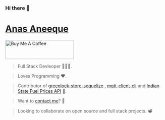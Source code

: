 ### Hi there 👋

# [Anas Aneeque](https://github.com/Anasnew99)


<a href="https://www.buymeacoffee.com/anasnew99" target="_blank"><img src="https://cdn.buymeacoffee.com/buttons/v2/default-yellow.png" alt="Buy Me A Coffee" style="height: 60px !important;width: 217px !important;" ></a>


> Full Stack Devleoper 🧑🏻‍🏫.

> Loves Programming ❤️.

> Contributor of [greenlock-store-sequelize](https://github.com/thingsup/greenlock-sql-manager) , [mqtt-client-cli](https://github.com/Anasnew99/mqtt-cli) and [Indian State Fuel Prices API](https://github.com/Anasnew99/FuelPricesAPI) 🛂.

> Want to [contact me](mailto:anasnew99@gmail.com)? 📧

> Looking to collaborate on open source and full stack projects. 📽️


